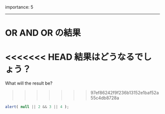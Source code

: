 importance: 5

---

# OR AND OR の結果

<<<<<<< HEAD
結果はどうなるでしょう？
=======
What will the result be?
>>>>>>> 97ef86242f9f236b13152e1baf52a55c4db8728a

```js
alert( null || 2 && 3 || 4 );
```
